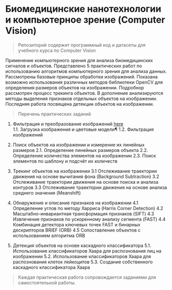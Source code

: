 # Биомедицинские нанотехнологии и компьютерное зрение (Computer Vision)

> Репозиторий содержит программный код и датасеты для учебного курса по Computer Vision

Применение компьютерного зрения для анализа биомедицинских сигналов и объектов. Представлено 5 практических работ по использованию алгоритмов компьютерного зрения для анализа данных. Рассмотрены базовые принципы обработки изображений. Показана возможно использования различных методов библиотеки OpenCV для определения размеров объектов на изображении. Подробнор рассмотрен процесс трекинга объектов. В дополнение анализируются методы выделения признаков отдельных объектов на изображении. Последняя работа посвящена детекции объектов на изображении.

> Перечень практических заданий

1. Фильтрация и преобразование изображений [here](lab_1_filter.ipynb) <br>
1.1. Загрузка изображения и цветовые модели¶
1.2. Фильтрация изображений

2. Поиск объектов на изображении и измерение их линейных размеров
2.1. Определение линейных размеров объекта
2.2. Определение количества элементов на изображении
2.3. Поиск элементов по шаблону и подсчёт их количеств

3. Трекинг объектов на изображении
3.1 Отслеживание траектории движения на основе вычитания фона (Background Subtraction)
3.2 Отслеживание траектории движения на основе поиска и анализа контуров
3.3 Отслеживание траектории движения на основе анализа среднего значения (Meanshift)

4. Обнаружение и описание признаков на изображении
4.1 Определение углов по методу Харриса (Harris Corner Detection)
4.2 Масштабно-инвариантная трансформация признаков (SIFT)
4.3 Извлечение признаков по ускоренному анализу сегмента (FAST)
4.4 Комбинация детектора ключевых точек FAST и бинарных дескрипторов BRIEF (ORB)
4.5 Сопоставление объектов с использованием алгоритма ORB

5. Детекция объектов на основе каскадного классификатора
5.1. Использование классификаторов Хаара для распознования лиц на изображении
5.2. Использование классификаторов Хаара для распознования клеток лейкоцитов
5.3. Создание собственного каскадного классификатора Хаара

> Каждая практическая работа сопровождается заданиями для самостоятельной работы.

